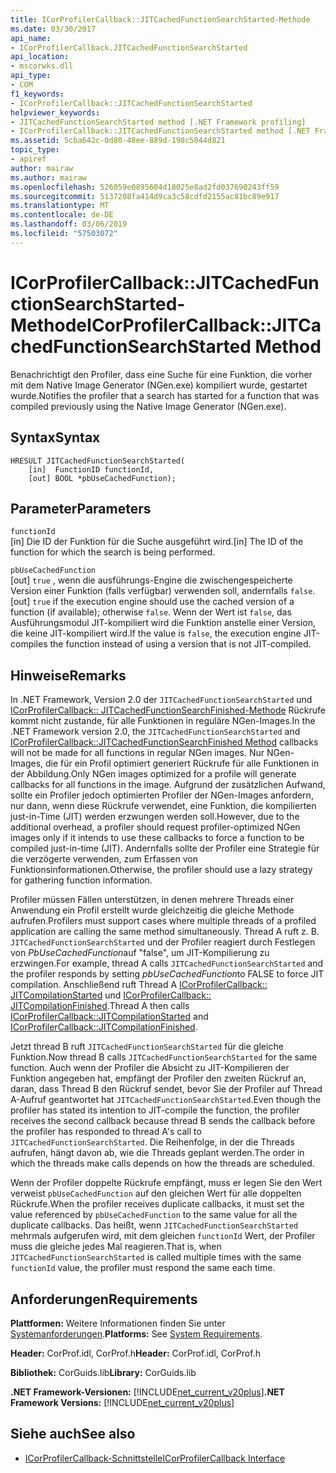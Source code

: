 ```yaml
---
title: ICorProfilerCallback::JITCachedFunctionSearchStarted-Methode
ms.date: 03/30/2017
api_name:
- ICorProfilerCallback.JITCachedFunctionSearchStarted
api_location:
- mscorwks.dll
api_type:
- COM
f1_keywords:
- ICorProfilerCallback::JITCachedFunctionSearchStarted
helpviewer_keywords:
- JITCachedFunctionSearchStarted method [.NET Framework profiling]
- ICorProfilerCallback::JITCachedFunctionSearchStarted method [.NET Framework profiling]
ms.assetid: 5cba642c-0d80-48ee-889d-198c5044d821
topic_type:
- apiref
author: mairaw
ms.author: mairaw
ms.openlocfilehash: 526059e0895604d18025e8ad2fd037690243ff59
ms.sourcegitcommit: 5137208fa414d9ca3c58cdfd2155ac81bc89e917
ms.translationtype: MT
ms.contentlocale: de-DE
ms.lasthandoff: 03/06/2019
ms.locfileid: "57503072"
---
```

# <a name="icorprofilercallbackjitcachedfunctionsearchstarted-method"></a><span data-ttu-id="a9f2a-102">ICorProfilerCallback::JITCachedFunctionSearchStarted-Methode</span><span class="sxs-lookup"><span data-stu-id="a9f2a-102">ICorProfilerCallback::JITCachedFunctionSearchStarted Method</span></span>
<span data-ttu-id="a9f2a-103">Benachrichtigt den Profiler, dass eine Suche für eine Funktion, die vorher mit dem Native Image Generator (NGen.exe) kompiliert wurde, gestartet wurde.</span><span class="sxs-lookup"><span data-stu-id="a9f2a-103">Notifies the profiler that a search has started for a function that was compiled previously using the Native Image Generator (NGen.exe).</span></span>  
  
## <a name="syntax"></a><span data-ttu-id="a9f2a-104">Syntax</span><span class="sxs-lookup"><span data-stu-id="a9f2a-104">Syntax</span></span>  
  
```  
HRESULT JITCachedFunctionSearchStarted(  
    [in]  FunctionID functionId,  
    [out] BOOL *pbUseCachedFunction);  
```  
  
## <a name="parameters"></a><span data-ttu-id="a9f2a-105">Parameter</span><span class="sxs-lookup"><span data-stu-id="a9f2a-105">Parameters</span></span>  
 `functionId`  
 <span data-ttu-id="a9f2a-106">[in] Die ID der Funktion für die Suche ausgeführt wird.</span><span class="sxs-lookup"><span data-stu-id="a9f2a-106">[in] The ID of the function for which the search is being performed.</span></span>  
  
 `pbUseCachedFunction`  
 <span data-ttu-id="a9f2a-107">[out] `true` , wenn die ausführungs-Engine die zwischengespeicherte Version einer Funktion (falls verfügbar) verwenden soll, andernfalls `false`.</span><span class="sxs-lookup"><span data-stu-id="a9f2a-107">[out] `true` if the execution engine should use the cached version of a function (if available); otherwise `false`.</span></span> <span data-ttu-id="a9f2a-108">Wenn der Wert ist `false`, das Ausführungsmodul JIT-kompiliert wird die Funktion anstelle einer Version, die keine JIT-kompiliert wird.</span><span class="sxs-lookup"><span data-stu-id="a9f2a-108">If the value is `false`, the execution engine JIT-compiles the function instead of using a version that is not JIT-compiled.</span></span>  
  
## <a name="remarks"></a><span data-ttu-id="a9f2a-109">Hinweise</span><span class="sxs-lookup"><span data-stu-id="a9f2a-109">Remarks</span></span>  
 <span data-ttu-id="a9f2a-110">In .NET Framework, Version 2.0 der `JITCachedFunctionSearchStarted` und [ICorProfilerCallback:: JITCachedFunctionSearchFinished-Methode](../../../../docs/framework/unmanaged-api/profiling/icorprofilercallback-jitcachedfunctionsearchfinished-method.md) Rückrufe kommt nicht zustande, für alle Funktionen in reguläre NGen-Images.</span><span class="sxs-lookup"><span data-stu-id="a9f2a-110">In the .NET Framework version 2.0, the `JITCachedFunctionSearchStarted` and [ICorProfilerCallback::JITCachedFunctionSearchFinished Method](../../../../docs/framework/unmanaged-api/profiling/icorprofilercallback-jitcachedfunctionsearchfinished-method.md) callbacks will not be made for all functions in regular NGen images.</span></span> <span data-ttu-id="a9f2a-111">Nur NGen-Images, die für ein Profil optimiert generiert Rückrufe für alle Funktionen in der Abbildung.</span><span class="sxs-lookup"><span data-stu-id="a9f2a-111">Only NGen images optimized for a profile will generate callbacks for all functions in the image.</span></span> <span data-ttu-id="a9f2a-112">Aufgrund der zusätzlichen Aufwand, sollte ein Profiler jedoch optimierten Profiler der NGen-Images anfordern, nur dann, wenn diese Rückrufe verwendet, eine Funktion, die kompilierten just-in-Time (JIT) werden erzwungen werden soll.</span><span class="sxs-lookup"><span data-stu-id="a9f2a-112">However, due to the additional overhead, a profiler should request profiler-optimized NGen images only if it intends to use these callbacks to force a function to be compiled just-in-time (JIT).</span></span> <span data-ttu-id="a9f2a-113">Andernfalls sollte der Profiler eine Strategie für die verzögerte verwenden, zum Erfassen von Funktionsinformationen.</span><span class="sxs-lookup"><span data-stu-id="a9f2a-113">Otherwise, the profiler should use a lazy strategy for gathering function information.</span></span>  
  
 <span data-ttu-id="a9f2a-114">Profiler müssen Fällen unterstützen, in denen mehrere Threads einer Anwendung ein Profil erstellt wurde gleichzeitig die gleiche Methode aufrufen.</span><span class="sxs-lookup"><span data-stu-id="a9f2a-114">Profilers must support cases where multiple threads of a profiled application are calling the same method simultaneously.</span></span> <span data-ttu-id="a9f2a-115">Thread A ruft z. B. `JITCachedFunctionSearchStarted` und der Profiler reagiert durch Festlegen von *PbUseCachedFunction*auf "false", um JIT-Kompilierung zu erzwingen.</span><span class="sxs-lookup"><span data-stu-id="a9f2a-115">For example, thread A calls `JITCachedFunctionSearchStarted` and the profiler responds by setting *pbUseCachedFunction*to FALSE to force JIT compilation.</span></span> <span data-ttu-id="a9f2a-116">Anschließend ruft Thread A [ICorProfilerCallback:: JITCompilationStarted](../../../../docs/framework/unmanaged-api/profiling/icorprofilercallback-jitcompilationstarted-method.md) und [ICorProfilerCallback:: JITCompilationFinished](../../../../docs/framework/unmanaged-api/profiling/icorprofilercallback-jitcompilationfinished-method.md).</span><span class="sxs-lookup"><span data-stu-id="a9f2a-116">Thread A then calls [ICorProfilerCallback::JITCompilationStarted](../../../../docs/framework/unmanaged-api/profiling/icorprofilercallback-jitcompilationstarted-method.md) and [ICorProfilerCallback::JITCompilationFinished](../../../../docs/framework/unmanaged-api/profiling/icorprofilercallback-jitcompilationfinished-method.md).</span></span>  
  
 <span data-ttu-id="a9f2a-117">Jetzt thread B ruft `JITCachedFunctionSearchStarted` für die gleiche Funktion.</span><span class="sxs-lookup"><span data-stu-id="a9f2a-117">Now thread B calls `JITCachedFunctionSearchStarted` for the same function.</span></span> <span data-ttu-id="a9f2a-118">Auch wenn der Profiler die Absicht zu JIT-Kompilieren der Funktion angegeben hat, empfängt der Profiler den zweiten Rückruf an, daran, dass Thread B den Rückruf sendet, bevor Sie der Profiler auf Thread A-Aufruf geantwortet hat `JITCachedFunctionSearchStarted`.</span><span class="sxs-lookup"><span data-stu-id="a9f2a-118">Even though the profiler has stated its intention to JIT-compile the function, the profiler receives the second callback because thread B sends the callback before the profiler has responded to thread A's call to `JITCachedFunctionSearchStarted`.</span></span> <span data-ttu-id="a9f2a-119">Die Reihenfolge, in der die Threads aufrufen, hängt davon ab, wie die Threads geplant werden.</span><span class="sxs-lookup"><span data-stu-id="a9f2a-119">The order in which the threads make calls depends on how the threads are scheduled.</span></span>  
  
 <span data-ttu-id="a9f2a-120">Wenn der Profiler doppelte Rückrufe empfängt, muss er legen Sie den Wert verweist `pbUseCachedFunction` auf den gleichen Wert für alle doppelten Rückrufe.</span><span class="sxs-lookup"><span data-stu-id="a9f2a-120">When the profiler receives duplicate callbacks, it must set the value referenced by `pbUseCachedFunction` to the same value for all the duplicate callbacks.</span></span> <span data-ttu-id="a9f2a-121">Das heißt, wenn `JITCachedFunctionSearchStarted` mehrmals aufgerufen wird, mit dem gleichen `functionId` Wert, der Profiler muss die gleiche jedes Mal reagieren.</span><span class="sxs-lookup"><span data-stu-id="a9f2a-121">That is, when `JITCachedFunctionSearchStarted` is called multiple times with the same `functionId` value, the profiler must respond the same each time.</span></span>  
  
## <a name="requirements"></a><span data-ttu-id="a9f2a-122">Anforderungen</span><span class="sxs-lookup"><span data-stu-id="a9f2a-122">Requirements</span></span>  
 <span data-ttu-id="a9f2a-123">**Plattformen:** Weitere Informationen finden Sie unter [Systemanforderungen](../../../../docs/framework/get-started/system-requirements.md).</span><span class="sxs-lookup"><span data-stu-id="a9f2a-123">**Platforms:** See [System Requirements](../../../../docs/framework/get-started/system-requirements.md).</span></span>  
  
 <span data-ttu-id="a9f2a-124">**Header:** CorProf.idl, CorProf.h</span><span class="sxs-lookup"><span data-stu-id="a9f2a-124">**Header:** CorProf.idl, CorProf.h</span></span>  
  
 <span data-ttu-id="a9f2a-125">**Bibliothek:** CorGuids.lib</span><span class="sxs-lookup"><span data-stu-id="a9f2a-125">**Library:** CorGuids.lib</span></span>  
  
 <span data-ttu-id="a9f2a-126">**.NET Framework-Versionen:** [!INCLUDE[net_current_v20plus](../../../../includes/net-current-v20plus-md.md)]</span><span class="sxs-lookup"><span data-stu-id="a9f2a-126">**.NET Framework Versions:** [!INCLUDE[net_current_v20plus](../../../../includes/net-current-v20plus-md.md)]</span></span>  
  
## <a name="see-also"></a><span data-ttu-id="a9f2a-127">Siehe auch</span><span class="sxs-lookup"><span data-stu-id="a9f2a-127">See also</span></span>
- [<span data-ttu-id="a9f2a-128">ICorProfilerCallback-Schnittstelle</span><span class="sxs-lookup"><span data-stu-id="a9f2a-128">ICorProfilerCallback Interface</span></span>](../../../../docs/framework/unmanaged-api/profiling/icorprofilercallback-interface.md)
